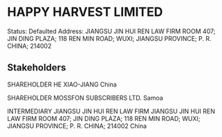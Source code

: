 # HAPPY HARVEST LIMITED
Status: Defaulted
Address: JIANGSU JIN HUI REN LAW FIRM  ROOM 407; JIN DING PLAZA; 118 REN MIN ROAD; WUXI; JIANGSU PROVINCE; P. R. CHINA; 214002

## Stakeholders
SHAREHOLDER
HE XIAO-JIANG
China


SHAREHOLDER
MOSSFON SUBSCRIBERS LTD.
Samoa


INTERMEDIARY
JIANGSU JIN HUI REN LAW FIRM
JIANGSU JIN HUI REN LAW FIRM  ROOM 407; JIN DING PLAZA; 118 REN MIN ROAD; WUXI; JIANGSU PROVINCE; P. R. CHINA; 214002
China



